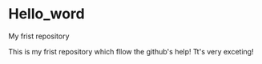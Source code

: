 # Hello_word
My frist repository

This is my frist repository which fllow the github's help!
Tt's very exceting!

